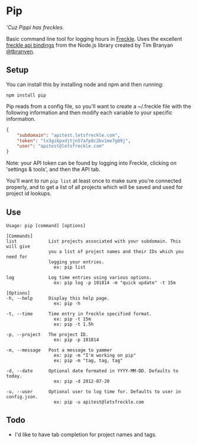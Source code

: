 # Pip
_'Cuz Pippi has freckles._

Basic command line tool for logging hours in [Freckle](http://letsfreckle.com). Uses the excellent [freckle api bindings](https://github.com/tbranyen/nodefreckle) from the Node.js library created by Tim Branyan [@tbranyen](http://twitter.com/tbranyen).

## Setup
You can install this by installing node and npm and then running:

`npm install pip`

Pip reads from a config file, so you'll want to create a ~/.freckle file with the following information and then modify each variable to your specific information.

```json
{
    "subdomain": "apitest.letsfreckle.com",
    "token": "lx3gi6pxdjtjn57afp8c2bv1me7g89j",
    "user": "apitest@letsfreckle.com"
}
```

Note: your API token can be found by logging into Freckle, clicking on 'settings & tools', and then the API tab.

You'll want to run `pip list` at least once to make sure you're connected properly, and to get a list of all projects which will be saved and used for project id lookups.

## Use
```
Usage: pip [command] [options]

[Commands]
list            List projects associated with your subdomain. This will give
                you a list of project names and their IDs which you need for
                logging your entries.
                  ex: pip list

log             Log time entries using various options.
                  ex: pip log -p 101814 -m "quick update" -t 15m

[Options]
-h, --help      Display this help page.
                  ex: pip -h

-t, --time      Time entry in freckle specified format.
                  ex: pip -t 15m
                  ex: pip -t 1.5h

-p, --project   The project ID.
                  ex: pip -p 101814

-m, --message   Post a message to yammer
                  ex: pip -m "I'm working on pip"
                  ex: pip -m "tag, tag, tag"

-d, --date      Optional date formated in YYYY-MM-DD. Defaults to today.
                  ex: pip -d 2012-07-20

-u, --user      Optional user to log time for. Defaults to user in config.json.
                  ex: pip -u apitest@letsfreckle.com
```

## Todo
* I'd like to have tab completion for project names and tags.
